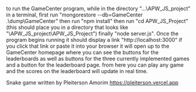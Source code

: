 to run the GameCenter program, while in the directory "...\APW_JS_project" in a terminal, first run "mongorestore --db=GameCenter .\dump\GameCenter" then run "npm install" then run "cd APW_JS_Project" (this should place you in a directory that looks like "\APW_JS_project\APW_JS_Project")
finally "node server.js". Once the program begins running it should display a link "http://localhost:3000" if you click that link or paste it into your browser it will open up
to the GameCenter homepage where you can see the buttons for the leaderboards as well as buttons for the three currently implemented games and a button for the leaderboard page. 
from here you can play any game and the scores on the leaderboard will update in real time.


Snake game written by Pleiterson Amorim
https://pleiterson.vercel.app

